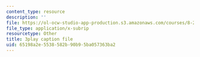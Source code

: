 ```yaml
---
content_type: resource
description: ''
file: https://ol-ocw-studio-app-production.s3.amazonaws.com/courses/8-286-the-early-universe-fall-2013/65198a2e5538582b90b95ba057363ba2_ANCN7vr9FVk.vtt
file_type: application/x-subrip
resourcetype: Other
title: 3play caption file
uid: 65198a2e-5538-582b-90b9-5ba057363ba2
---
```

